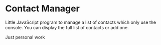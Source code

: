 # Contact Manager

Little JavaScript program to manage a list of contacts which only use the console. You can display the full list of contacts or add one.

Just personal work
